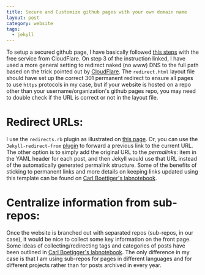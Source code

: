 ```yaml
---
title: Secure and Customize github pages with your own domain name
layout: post
category: website
tags:
  - jekyll
---
```


To setup a secured github page, I have basically followed [this steps](https://blog.cloudflare.com/secure-and-fast-github-pages-with-cloudflare/) with the free service from CloudFlare.
On step 3 of the instruction linked, I have used a more general setting to redirect naked (no www) DNS to the full path based on the trick pointed out by [CloudFlare](https://support.cloudflare.com/hc/en-us/articles/200172286-How-do-I-perform-URL-forwarding-or-redirects-with-CloudFlare-).
The `redirect.html` layout file should have set up the correct 301 permanent redirect to ensure all pages to use `https` protocols in my case, but if your website is hosted on a repo other than your username/organization's github pages repo, you may need to double check if the URL is correct or not in the layout file.

Redirect URLs:
=============
I use the `redirects.rb` plugin as illustrated on [this page](http://www.carlboettiger.info/2012/09/19/migrating-from-wordpress-to-jekyll.html).
Or, you can use the `Jekyll-redirect-from` [plugin](https://github.com/jekyll/jekyll-redirect-from) to forward a previous link to the current URL.
The other option is to simply add the original URL to the *permalinks*: item in the YAML header for each post, and then Jekyll would use that URL instead of the automatically generated permalink structure.
Some of the benefits of sticking to permanent links and more details on keeping links updated using this template can be found on [Carl Boettiger's labnotebook](http://www.carlboettiger.info/2013/05/31/notebook-features-digital-archiving.html).

Centralize information from sub-repos:
======================================
Once the website is branched out with separated repos (sub-repos, in our case), it would be nice to collect some key information on the front page.
Some ideas of collecting/redirecting tags and categories of posts have been outlined in [Carl Boetigger's labnotebook](http://www.carlboettiger.info/2015/01/01/notebook-maintenance-and-scaling.html).
The only difference in my case is that I am using sub-repos for pages in different languages and for different projects rather than for posts archived in every year.
